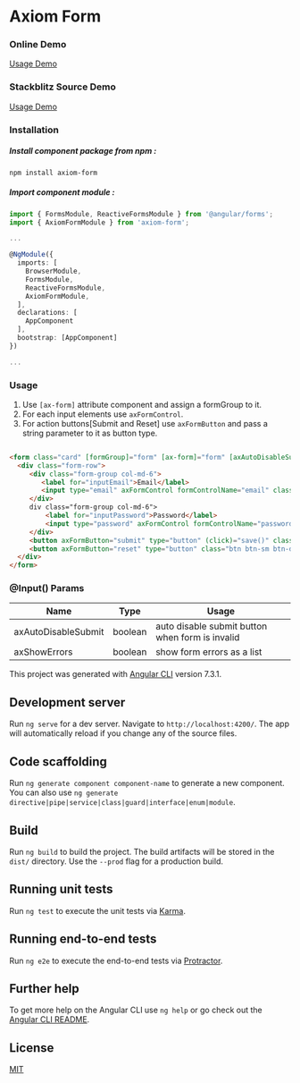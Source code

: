 # Axiom Form

### Online Demo

[Usage Demo](http://app.musaei.me/angular/form/)

### Stackblitz Source Demo

[Usage Demo](https://stackblitz.com/edit/axiom-form)

### Installation

##### Install component package from npm :

`npm install axiom-form`

##### Import component module :

```typescript
import { FormsModule, ReactiveFormsModule } from '@angular/forms';
import { AxiomFormModule } from 'axiom-form';

...

@NgModule({
  imports: [
    BrowserModule,
    FormsModule,
    ReactiveFormsModule,
    AxiomFormModule,
  ], 
  declarations: [
    AppComponent
  ],
  bootstrap: [AppComponent]
})

...

```

### Usage

1. Use `[ax-form]` attribute component and assign a formGroup to it. 
2. For each input elements use `axFormControl`.
3. For action buttons[Submit and Reset] use `axFormButton` and pass a string parameter to it as button type.

```html

<form class="card" [formGroup]="form" [ax-form]="form" [axAutoDisableSubmit]="true" [axShowErrors]="true">
  <div class="form-row">
     <div class="form-group col-md-6">
        <label for="inputEmail">Email</label>
        <input type="email" axFormControl formControlName="email" class="form-control form-control-sm" id="inputEmail">
     </div>
     div class="form-group col-md-6">
         <label for="inputPassword">Password</label>
         <input type="password" axFormControl formControlName="password" class="form-control form-control-sm" id="inputPassword">
     </div>
     <button axFormButton="submit" type="button" (click)="save()" class="btn btn-sm btn-primary">Sign up</button>
     <button axFormButton="reset" type="button" class="btn btn-sm btn-danger ml-2" (click)="axForms.form.reset()">Clear</button>
  </div>
</form>

```

### @Input() Params

| Name | Type | Usage |
| ------ | ------ | ------ |
| axAutoDisableSubmit | boolean | auto disable submit button when form is invalid |
| axShowErrors | boolean | show form errors as a list |






This project was generated with [Angular CLI](https://github.com/angular/angular-cli) version 7.3.1.

## Development server

Run `ng serve` for a dev server. Navigate to `http://localhost:4200/`. The app will automatically reload if you change any of the source files.

## Code scaffolding

Run `ng generate component component-name` to generate a new component. You can also use `ng generate directive|pipe|service|class|guard|interface|enum|module`.

## Build

Run `ng build` to build the project. The build artifacts will be stored in the `dist/` directory. Use the `--prod` flag for a production build.

## Running unit tests

Run `ng test` to execute the unit tests via [Karma](https://karma-runner.github.io).

## Running end-to-end tests

Run `ng e2e` to execute the end-to-end tests via [Protractor](http://www.protractortest.org/).

## Further help

To get more help on the Angular CLI use `ng help` or go check out the [Angular CLI README](https://github.com/angular/angular-cli/blob/master/README.md).

## License

[MIT](http://opensource.org/licenses/MIT)
